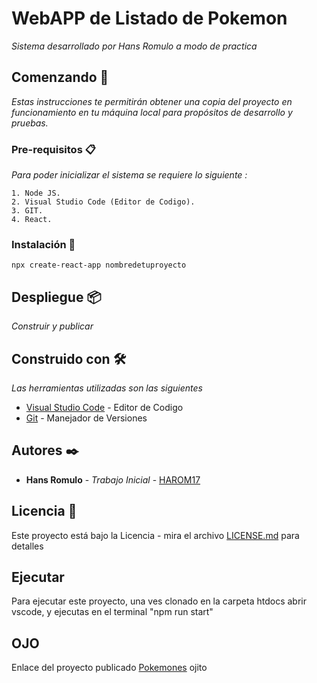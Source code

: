 # WebAPP de Listado de Pokemon

_Sistema desarrollado por Hans Romulo a modo de practica_

## Comenzando 🚀

_Estas instrucciones te permitirán obtener una copia del proyecto en funcionamiento en tu máquina local para propósitos de desarrollo y pruebas._

### Pre-requisitos 📋

_Para poder inicializar el sistema se requiere lo siguiente :_

```
1. Node JS.
2. Visual Studio Code (Editor de Codigo).
3. GIT.
4. React.
```

### Instalación 🔧
```
npx create-react-app nombredetuproyecto

```

## Despliegue 📦

_Construir y publicar_

## Construido con 🛠️

_Las herramientas utilizadas son las siguientes_

* [Visual Studio Code](https://code.visualstudio.com/) - Editor de Codigo
* [Git](https://git-scm.com/) - Manejador de Versiones


## Autores ✒️

* **Hans Romulo** - *Trabajo Inicial* - [HAROM17](https://github.com/HAROM17)

## Licencia 📄

Este proyecto está bajo la Licencia - mira el archivo [LICENSE.md](LICENSE.md) para detalles

## Ejecutar
Para ejecutar este proyecto, una ves clonado en la carpeta htdocs abrir vscode, y ejecutas en el terminal
"npm run start"

## OJO
Enlace del proyecto publicado [Pokemones](https://pokedev17.netlify.app/)
ojito






